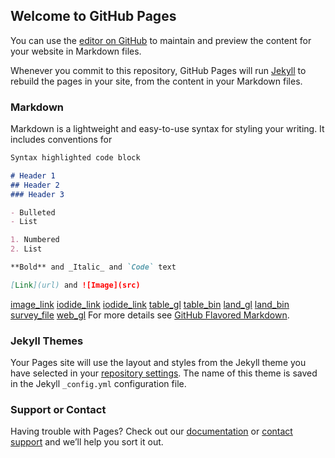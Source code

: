 ## Welcome to GitHub Pages

You can use the [editor on GitHub](https://github.com/DevinBayly/host_brain/edit/master/index.md) to maintain and preview the content for your website in Markdown files.

Whenever you commit to this repository, GitHub Pages will run [Jekyll](https://jekyllrb.com/) to rebuild the pages in your site, from the content in your Markdown files.

### Markdown

Markdown is a lightweight and easy-to-use syntax for styling your writing. It includes conventions for

```markdown
Syntax highlighted code block

# Header 1
## Header 2
### Header 3

- Bulleted
- List

1. Numbered
2. List

**Bold** and _Italic_ and `Code` text

[Link](url) and ![Image](src)
```


[image_link](./flatbrain.raw)
[iodide_link](./iodide.gltf)
[iodide_link](./iodide.bin)
[table_gl](./table.gltf)
[table_bin](./table.bin)
[land_gl](./landscape.gltf)
[land_bin](./landscape.bin)
[survey_file](./survey.csv)
[web_gl](./webgl.js)
For more details see [GitHub Flavored Markdown](https://guides.github.com/features/mastering-markdown/).

### Jekyll Themes

Your Pages site will use the layout and styles from the Jekyll theme you have selected in your [repository settings](https://github.com/DevinBayly/host_brain/settings). The name of this theme is saved in the Jekyll `_config.yml` configuration file.

### Support or Contact

Having trouble with Pages? Check out our [documentation](https://help.github.com/categories/github-pages-basics/) or [contact support](https://github.com/contact) and we’ll help you sort it out.
